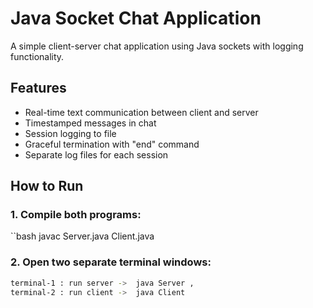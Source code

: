 # Java Socket Chat Application

A simple client-server chat application using Java sockets with logging functionality.

## Features

- Real-time text communication between client and server
- Timestamped messages in chat
- Session logging to file
- Graceful termination with "end" command
- Separate log files for each session

## How to Run

### 1. Compile both programs:
``bash
javac Server.java Client.java

### 2. Open two separate terminal windows:
```bash
terminal-1 : run server ->  java Server ,
terminal-2 : run client ->  java Client


